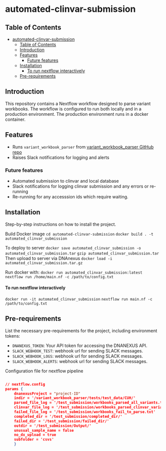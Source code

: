 # automated-clinvar-submission

## Table of Contents

- [automated-clinvar-submission](#automated-clinvar-submission)
  - [Table of Contents](#table-of-contents)
  - [Introduction](#introduction)
  - [Features](#features)
    - [Future features](#future-features)
  - [Installation](#installation)
      - [To run nextflow interactively](#to-run-nextflow-interactively)
  - [Pre-requirements](#pre-requirements)

## Introduction

This repository contains a Nextflow workflow designed to parse variant workbooks.
The workflow is configured to run both locally and in a production environment.
The production environment runs in a docker container.

## Features

- Runs `variant_workbook_parser` from [variant_workbook_parser GitHub repo](https://github.com/eastgenomics/variant_workbook_parser)
- Raises Slack notifications for logging and alerts

### Future features

- Automated submission to clinvar and local database
- Slack notifications for logging clinvar submission and any errors or re-running
- Re-running for any accesssion ids which require waiting.


## Installation
Step-by-step instructions on how to install the project.

Build Docker image
`cd automated-clinvar-submission`
`docker build . -t automated_clinvar_submission`

To deploy to server
`docker save automated_clinvar_submission -o automated_clinvar_submission.tar`
`gzip automated_clinvar_submission.tar`
Then upload to server via DNAnexus
`docker load -i automated_clinvar_submission.tar.gz`

Run docker with:
`docker run automated_clinvar_submission:latest nextflow run /home/main.nf -c /path/to/config.txt`

#### To run nextflow interactively
`docker run -it automated_clinvar_submission`
`nextflow run main.nf -c /path/to/config.txt`


## Pre-requirements
List the necessary pre-requirements for the project, including environment tokens:
- `DNANEXUS_TOKEN`: Your API token for accessing the DNANEXUS API.
- `SLACK_WEBHOOK_TEST`: webhook url for sending SLACK messages.
- `SLACK_WEBHOOK_LOGS`: webhook url for sending SLACK messages.
- `SLACK_WEBHOOK_ALERTS`: webhook url for sending SLACK messages.

Configuration file for nextflow pipeline

```json

// nextflow.config
params {
    dnanexusProject = "project-ID"
    indir = '/variant_workbook_parser/tests/test_data/CUH/'
    parsed_file_log = '/test_submission/workbooks_parsed_all_variants.txt'
    clinvar_file_log = '/test_submission/workbooks_parsed_clinvar_variants.txt'
    failed_file_log = '/test_submission/workbooks_fail_to_parse.txt'
    completed_dir = '/test_submission/completed_dir/'
    failed_dir = '/test_submission/failed_dir/'
    outdir = '/test_submission/Output/'
    unusual_sample_name = false
    no_dx_upload = true
    subfolder = 'csvs'
    }

```
